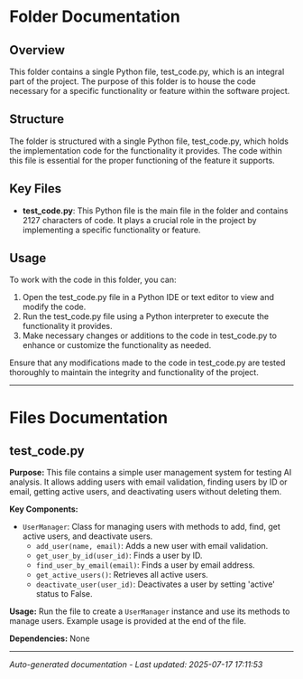 # Folder Documentation

## Overview
This folder contains a single Python file, test_code.py, which is an integral part of the project. The purpose of this folder is to house the code necessary for a specific functionality or feature within the software project.

## Structure
The folder is structured with a single Python file, test_code.py, which holds the implementation code for the functionality it provides. The code within this file is essential for the proper functioning of the feature it supports.

## Key Files
- **test_code.py**: This Python file is the main file in the folder and contains 2127 characters of code. It plays a crucial role in the project by implementing a specific functionality or feature.

## Usage
To work with the code in this folder, you can:
1. Open the test_code.py file in a Python IDE or text editor to view and modify the code.
2. Run the test_code.py file using a Python interpreter to execute the functionality it provides.
3. Make necessary changes or additions to the code in test_code.py to enhance or customize the functionality as needed.

Ensure that any modifications made to the code in test_code.py are tested thoroughly to maintain the integrity and functionality of the project.

---

# Files Documentation

## test_code.py

**Purpose:** This file contains a simple user management system for testing AI analysis. It allows adding users with email validation, finding users by ID or email, getting active users, and deactivating users without deleting them.

**Key Components:**
- `UserManager`: Class for managing users with methods to add, find, get active users, and deactivate users.
  - `add_user(name, email)`: Adds a new user with email validation.
  - `get_user_by_id(user_id)`: Finds a user by ID.
  - `find_user_by_email(email)`: Finds a user by email address.
  - `get_active_users()`: Retrieves all active users.
  - `deactivate_user(user_id)`: Deactivates a user by setting 'active' status to False.
  
**Usage:** Run the file to create a `UserManager` instance and use its methods to manage users. Example usage is provided at the end of the file.

**Dependencies:** None

---
*Auto-generated documentation - Last updated: 2025-07-17 17:11:53*

